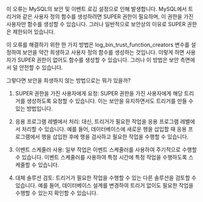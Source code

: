 
이 오류는 MySQL의 보안 및 이벤트 로깅 설정으로 인해 발생합니다.
MySQL에서 트리거와 같은 사용자 정의 함수를 생성하려면 SUPER 권한이 필요하며, 이 권한을 가진 사용자만 함수를 생성할 수 있습니다.
그러나 일반적으로 보안상의 이유로 SUPER 권한은 제한되어 있습니다.

이 오류를 해결하기 위한 한 가지 방법은 log_bin_trust_function_creators 변수를 설정하여 보안을 약간 희생하고 사용자 정의 함수를 생성하는 것입니다.
이렇게 하면 사용자가 SUPER 권한이 없어도 함수를 생성할 수 있습니다.
그러나 이 방법은 보안 측면에서 덜 안전할 수 있습니다.

그렇다면 보안을 희생하지 않는 방법으로는 뭐가 있을까?

1. SUPER 권한을 가진 사용자에게 요청: SUPER 권한을 가진 사용자에게 해당 트리거를 생성하도록 요청할 수 있습니다. 이는 보안을 유지하면서도 트리거를 만들 수 있는 방법입니다.

2. 응용 프로그램 레벨에서 처리: 대신, 트리거가 필요한 작업을 응용 프로그램 레벨에서 처리할 수 있습니다. 예를 들어, 데이터베이스에 새로운 행을 삽입할 때 응용 프로그램에서 행을 삽입한 후에 행을 검사하고 필요한 작업을 수행할 수 있습니다.

3. 이벤트 스케줄러 사용: 일부 작업은 이벤트 스케줄러를 사용하여 주기적으로 수행할 수 있습니다. 이벤트 스케줄러를 사용하여 특정 시간에 특정 작업을 수행하도록 스케줄할 수 있습니다.

4. 대체 솔루션 검토: 트리거가 필요한 작업을 수행할 수 있는 다른 솔루션을 검토할 수 있습니다. 예를 들어, 데이터베이스 설계를 변경하여 트리거 없이도 필요한 작업을 수행할 수 있는지 확인할 수 있습니다.
